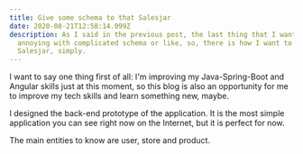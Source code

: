 ```yaml
---
title: Give some schema to that Salesjar
date: 2020-08-21T12:58:14.099Z
description: As I said in the previous post, the last thing that I want is to
  annoying with complicated schema or like, so, there is how I want to build
  Salesjar, simply.
---
```

I want to say one thing first of all: I'm improving my Java-Spring-Boot and Angular skills just at this moment, so this blog is also an opportunity for me to improve my tech skills and learn something new, maybe.  

I designed the back-end prototype of the application. It is the most simple application you can see right now on the Internet, but it is perfect for now.

The main entities to know are user, store and product.